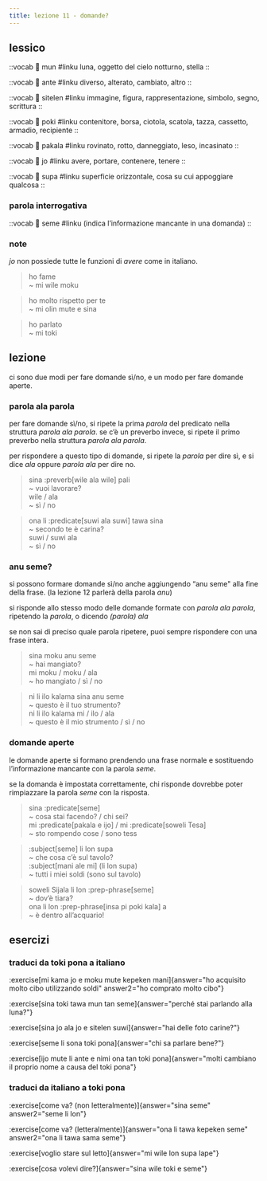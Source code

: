 ```yaml
---
title: lezione 11 - domande? 
---
```

## lessico
::vocab
󱤺 mun
#linku
luna, oggetto del cielo notturno, stella
::

::vocab
󱤆 ante
#linku
diverso, alterato, cambiato, altro
::

::vocab
󱥠 sitelen
#linku
immagine, figura, rappresentazione, simbolo, segno, scrittura
::

::vocab
󱥓 poki
#linku
contenitore, borsa, ciotola, scatola, tazza, cassetto, armadio, recipiente
::

::vocab
󱥈 pakala
#linku
rovinato, rotto, danneggiato, leso, incasinato
::

::vocab
󱤓 jo
#linku
avere, portare, contenere, tenere
::

::vocab
󱥥 supa
#linku
superficie orizzontale, cosa su cui appoggiare qualcosa
::

### parola interrogativa
::vocab
󱥙 seme
#linku
(indica l’informazione mancante in una domanda)
::

### note
*jo* non possiede tutte le funzioni di *avere* come in italiano.

> ho fame \
> ~ mi wile moku

> ho molto rispetto per te \
> ~ mi olin mute e sina

> ho parlato \
> ~ mi toki

## lezione
ci sono due modi per fare domande sì/no, e un modo per fare domande aperte.

### parola ala parola
 per fare domande sì/no, si ripete la prima *parola* del predicato nella struttura *parola ala parola*. se c’è un preverbo invece, si ripete il primo preverbo nella struttura *parola ala parola*.

per rispondere a questo tipo di domande, si ripete la *parola* per dire sì, e si dice *ala* oppure *parola ala* per dire no. 

> sina :preverb[wile ala wile] pali \
> ~ vuoi lavorare? \
> wile / ala \
> ~ sì / no

> ona li :predicate[suwi ala suwi] tawa sina \
> ~ secondo te è carina? \
> suwi / suwi ala \
> ~ sì / no

### anu seme?
si possono formare domande sì/no anche aggiungendo “anu seme" alla fine della frase. (la lezione 12 parlerà della parola *anu*)

si risponde allo stesso modo delle domande formate con *parola ala parola*, ripetendo la *parola*, o dicendo *(parola) ala*

se non sai di preciso quale parola ripetere, puoi sempre rispondere con una frase intera. 

> sina moku anu seme \
> ~ hai mangiato? \
> mi moku / moku / ala \
> ~ ho mangiato / sì / no

> ni li ilo kalama sina anu seme \
> ~ questo è il tuo strumento? \
> ni li ilo kalama mi / ilo / ala \
> ~ questo è il mio strumento / sì / no

### domande aperte
 le domande aperte si formano prendendo una frase normale e sostituendo l’informazione mancante con la parola *seme*.

se la domanda è impostata correttamente, chi risponde dovrebbe poter rimpiazzare la parola *seme* con la risposta. 

> sina :predicate[seme] \
> ~ cosa stai facendo? / chi sei? \
> mi :predicate[pakala e ijo] / mi :predicate[soweli Tesa] \
> ~ sto rompendo cose / sono tess

> :subject[seme] li lon supa \
> ~ che cosa c’è sul tavolo? \
> :subject[mani ale mi] (li lon supa) \
> ~ tutti i miei soldi (sono sul tavolo)

> soweli Sijala li lon :prep-phrase[seme] \
> ~ dov’è tiara? \
> ona li lon :prep-phrase[insa pi poki kala] a \
> ~ è dentro all’acquario!

## esercizi
### traduci da toki pona a italiano
:exercise[mi kama jo e moku mute kepeken mani]{answer="ho acquisito molto cibo utilizzando soldi" answer2="ho comprato molto cibo"}

:exercise[sina toki tawa mun tan seme]{answer="perché stai parlando alla luna?"}

:exercise[sina jo ala jo e sitelen suwi]{answer="hai delle foto carine?"}

:exercise[seme li sona toki pona]{answer="chi sa parlare bene?"}

:exercise[ijo mute li ante e nimi ona tan toki pona]{answer="molti cambiano il proprio nome a causa del toki pona"}

### traduci da italiano a toki pona
:exercise[come va? (non letteralmente)]{answer="sina seme" answer2="seme li lon"}

:exercise[come va? (letteralmente)]{answer="ona li tawa kepeken seme" answer2="ona li tawa sama seme"}

:exercise[voglio stare sul letto]{answer="mi wile lon supa lape"}

:exercise[cosa volevi dire?]{answer="sina wile toki e seme"}
